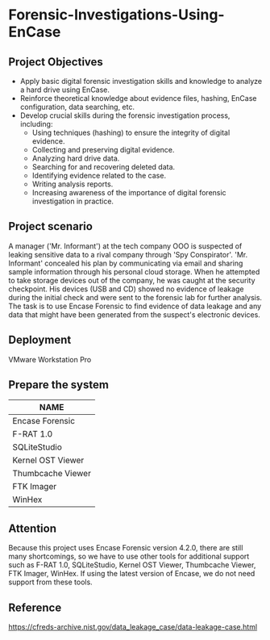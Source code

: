 # Forensic-Investigations-Using-EnCase
## Project Objectives

- Apply basic digital forensic investigation skills and knowledge to analyze a hard drive using EnCase.
- Reinforce theoretical knowledge about evidence files, hashing, EnCase configuration, data searching, etc.
- Develop crucial skills during the forensic investigation process, including:
	- Using techniques (hashing) to ensure the integrity of digital evidence.
	- Collecting and preserving digital evidence.
	- Analyzing hard drive data.
	- Searching for and recovering deleted data.
	- Identifying evidence related to the case.
	- Writing analysis reports.
	- Increasing awareness of the importance of digital forensic investigation in practice.

## Project scenario

A manager ('Mr. Informant') at the tech company OOO is suspected of leaking sensitive data to a rival company through 'Spy Conspirator'. 'Mr. Informant' concealed his plan by communicating via email and sharing sample information through his personal cloud storage. When he attempted to take storage devices out of the company, he was caught at the security checkpoint. His devices (USB and CD) showed no evidence of leakage during the initial check and were sent to the forensic lab for further analysis. The task is to use Encase Forensic to find evidence of data leakage and any data that might have been generated from the suspect's electronic devices.

## Deployment

VMware Workstation Pro

## Prepare the system

| NAME  |
| ------------ |
| Encase Forensic  |
| F-RAT 1.0  |
| SQLiteStudio  |
| Kernel OST Viewer   |
| Thumbcache Viewer |
| FTK Imager |
| WinHex |

## Attention

Because this project uses Encase Forensic version 4.2.0, there are still many shortcomings, so we have to use other tools for additional support such as F-RAT 1.0, SQLiteStudio, Kernel OST Viewer, Thumbcache Viewer, FTK Imager, WinHex. If using the latest version of Encase, we do not need support from these tools.

## Reference

https://cfreds-archive.nist.gov/data_leakage_case/data-leakage-case.html

